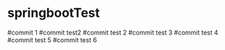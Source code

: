 # springbootTest
#commit 1
#commit test2
#commit test 2
#commit test 3
#commit test 4
#commit test 5
#commit test 6

